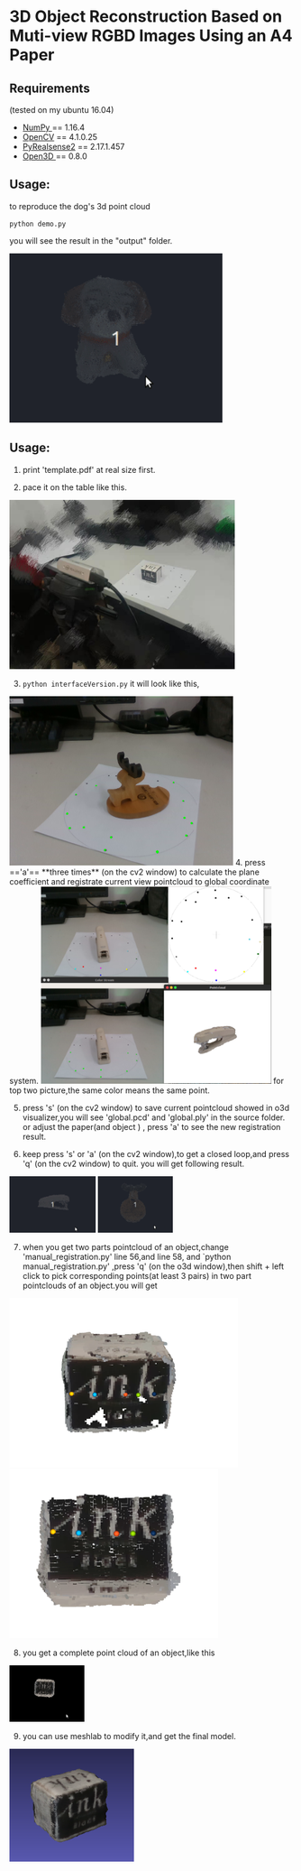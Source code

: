 # 3D Object Reconstruction Based on Muti-view RGBD Images Using an A4 Paper

## Requirements
(tested on my ubuntu 16.04)
* [NumPy ](https://pypi.org/project/numpy/) == 1.16.4 
* [OpenCV](https://pypi.org/project/opencv-python/) == 4.1.0.25  
* [PyRealsense2](https://pypi.org/project/pyrealsense2/) == 2.17.1.457  
* [Open3D ](https://github.com/IntelVCL/Open3D) == 0.8.0

## Usage:
to reproduce the dog's 3d point cloud
```
python demo.py
```
you will see the result in the "output" folder.

<img src="./doc/dog.gif" height="300" width="" >

## Usage:
1. print 'template.pdf' at real size first.

2. pace it on the table like this.

<img src="./doc/workbench.jpg" height="300" width="" >

3. `python interfaceVersion.py` 
it will look like this,
<img src="./doc/pic1.png" height="300" width="" >
4. press =='a'==  **three times** (on the cv2 window) to calculate the plane coefficient and registrate current view pointcloud to global coordinate system.
<img src="./doc/visualization.png" height="350" width="" >
for top two picture,the same color means the same point.

5. press 's' (on the cv2 window) to save current pointcloud showed in o3d visualizer,you will see 'global.pcd' and 'global.ply' in the source folder.
or adjust the paper(and object ) , press 'a' to see the new registration result. 

6. keep press 's' or 'a' (on the cv2 window),to get a closed loop,and press 'q' (on the cv2 window) to quit.
you will get following result.
<img src="./doc/stapler.gif" height="100" width="" >
<img src="./doc/deer.gif" height="100" width="" >

7. when you get two parts pointcloud of an object,change 'manual_registration.py' line 56,and line 58, and `python manual_registration.py' ,press 'q' (on the o3d window),then shift + left click to pick corresponding points(at least 3 pairs) in two part pointclouds of an object.you will get 
<img src="./doc/ink_1.png" height="300" width="" >
<img src="./doc/ink_2.png" height="300" width="" >

8. you get a complete point cloud of an object,like this
<img src="./doc/ink_box.gif" height="100" width="" >

9. you can use meshlab to modify it,and get the final model.
<img src="./doc/ink_box3.png" height="200" width="" >